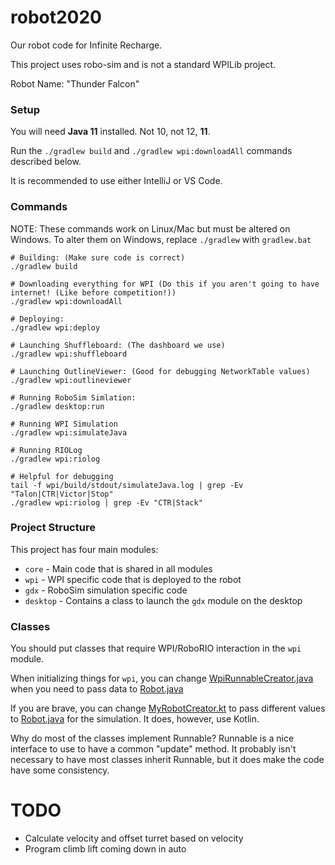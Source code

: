 # robot2020
Our robot code for Infinite Recharge.

This project uses robo-sim and is not a standard WPILib project.

Robot Name: "Thunder Falcon"

### Setup
You will need **Java 11** installed. Not 10, not 12, **11**.

Run the `./gradlew build` and `./gradlew wpi:downloadAll` commands described below.

It is recommended to use either IntelliJ or VS Code.

### Commands
NOTE: These commands work on Linux/Mac but must be altered on Windows.
To alter them on Windows, replace `./gradlew` with `gradlew.bat`

```shell script
# Building: (Make sure code is correct)
./gradlew build

# Downloading everything for WPI (Do this if you aren't going to have internet! (Like before competition!))
./gradlew wpi:downloadAll

# Deploying:
./gradlew wpi:deploy

# Launching Shuffleboard: (The dashboard we use)
./gradlew wpi:shuffleboard

# Launching OutlineViewer: (Good for debugging NetworkTable values)
./gradlew wpi:outlineviewer

# Running RoboSim Simlation:
./gradlew desktop:run

# Running WPI Simulation
./gradlew wpi:simulateJava

# Running RIOLog
./gradlew wpi:riolog

# Helpful for debugging
tail -f wpi/build/stdout/simulateJava.log | grep -Ev "Talon|CTR|Victor|Stop"
./gradlew wpi:riolog | grep -Ev "CTR|Stack"

```

### Project Structure
This project has four main modules:
* `core` - Main code that is shared in all modules
* `wpi` - WPI specific code that is deployed to the robot
* `gdx` - RoboSim simulation specific code
* `desktop` - Contains a class to launch the `gdx` module on the desktop

### Classes
You should put classes that require WPI/RoboRIO interaction in the `wpi` module.

When initializing things for `wpi`, you can change [WpiRunnableCreator.java](wpi/src/main/java/com/first1444/frc/robot2020/WpiRunnableCreator.java) when you
need to pass data to [Robot.java](core/src/main/java/com/first1444/frc/robot2020/Robot.java)

If you are brave, you can change [MyRobotCreator.kt](gdx/src/main/java/com/first1444/frc/robot2020/gdx/MyRobotCreator.kt) to pass different values to
[Robot.java](core/src/main/java/com/first1444/frc/robot2020/Robot.java) for the simulation. It does, however, use Kotlin.

Why do most of the classes implement Runnable? Runnable is a nice interface to use to have a common "update" method.
It probably isn't necessary to have most classes inherit Runnable, but it does make the code have some consistency.

# TODO
* Calculate velocity and offset turret based on velocity
* Program climb lift coming down in auto
